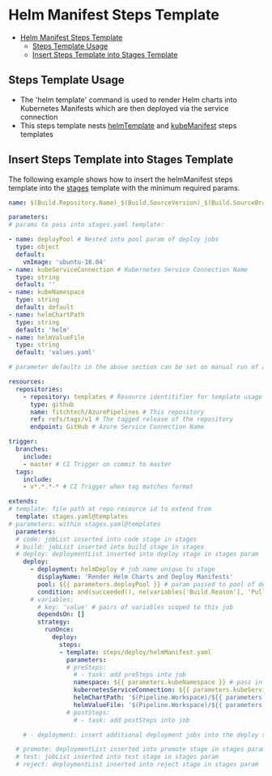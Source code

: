 # Helm Manifest Steps Template

- [Helm Manifest Steps Template](#helm-manifest-steps-template)
  - [Steps Template Usage](#steps-template-usage)
  - [Insert Steps Template into Stages Template](#insert-steps-template-into-stages-template)

## Steps Template Usage

- The 'helm template' command is used to render Helm charts into Kubernetes Manifests which are then deployed via the service connection
- This steps template nests [helmTemplate](../build/helmTemplate.md) and [kubeManifest](kubeManifest.md) steps templates

## Insert Steps Template into Stages Template

The following example shows how to insert the helmManifest steps template into the [stages](../../stages.md) template with the minimum required params.

```yml
name: $(Build.Repository.Name)_$(Build.SourceVersion)_$(Build.SourceBranchName) # name is the format for $(Build.BuildNumber)

parameters:
# params to pass into stages.yaml template:

- name: deployPool # Nested into pool param of deploy jobs
  type: object
  default:
    vmImage: 'ubuntu-18.04'
- name: kubeServiceConnection # Kubernetes Service Connection Name
  type: string
  default: ''
- name: kubeNamespace
  type: string
  default: default
- name: helmChartPath
  type: string
  default: 'helm'
- name: helmValueFile
  type: string
  default: 'values.yaml'

# parameter defaults in the above section can be set on manual run of a pipeline to override

resources:
  repositories:
    - repository: templates # Resource identitifier for template usage
      type: github
      name: fitchtech/AzurePipelines # This repository
      ref: refs/tags/v1 # The tagged release of the repository
      endpoint: GitHub # Azure Service Connection Name

trigger:
  branches:
    include:
    - master # CI Trigger on commit to master
  tags:
    include:
    - v*.*.*-* # CI Trigger when tag matches format

extends:
# template: file path at repo resource id to extend from
  template: stages.yaml@templates
# parameters: within stages.yaml@templates
  parameters:
  # code: jobList inserted into code stage in stages
  # build: jobList inserted into build stage in stages
  # deploy: deploymentList inserted into deploy stage in stages param
    deploy:
      - deployment: helmDeploy # job name unique to stage
        displayName: 'Render Helm Charts and Deploy Manifests'
        pool: ${{ parameters.deployPool }} # param passed to pool of deployment jobs
        condition: and(succeeded(), ne(variables['Build.Reason'], 'PullRequest'))
      # variables:
        # key: 'value' # pairs of variables scoped to this job
        dependsOn: []
        strategy:
          runOnce:
            deploy:
              steps:
              - template: steps/deploy/helmManifest.yaml
                parameters:
                # preSteps: 
                  # - task: add preSteps into job
                  namespace: ${{ parameters.kubeNamespace }} # pass in namespace param
                  kubernetesServiceConnection: ${{ parameters.kubeServiceConnection }} # pass param for kube manifest deployment service connection
                  helmChartPath: '$(Pipeline.Workspace)/${{ parameters.helmChartPath }}' # helmChartPath within Pipeline.Workspace where charts are located
                  helmValueFile: '$(Pipeline.Workspace)/${{ parameters.helmChartPath }}/${{ parameters.helmValueFile }}' # values file within helmChartPath
                # postSteps:
                  # - task: add postSteps into job

    # - deployment: insert additional deployment jobs into the deploy stage

  # promote: deploymentList inserted into promote stage in stages param
  # test: jobList inserted into test stage in stages param
  # reject: deploymentList inserted into reject stage in stages param

```
